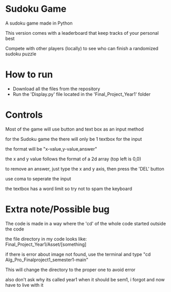 # Sudoku Game
  <p>A sudoku game made in Python</p>
  <p>This version comes with a leaderboard that keep tracks of your personal best</p>
  <p>Compete with other players (locally) to see who can finish a randomized sudoku puzzle</p>

<h1>How to run</h1>
  <ul>
    <li>Download all the files from the repository</li>
    <li>Run the 'Display.py' file located in the 'Final_Project_Year1' folder</li>
  </ul>

<h1>Controls</h1>
  <p>Most of the game will use button and text box as an input method</p>
  <p>for the Sudoku game the there will only be 1 textbox for the input</p>
  <p>the format will be "x-value,y-value,answer"</p>
  <p>the x and y value follows the format of a 2d array (top left is 0,0)</p>
  <p>to remove an answer, just type the x and y axis, then press the 'DEL' button</p>
  <p>use coma to seperate the input</p>
  <p>the textbox has a word limit so try not to spam the keyboard</p>

<h1>Extra note/Possible bug</h1>
  <p>The code is made in a way where the 'cd' of the whole code started outside the code</p>
  <p>the file directory in my code looks like: Final_Project_Year1/Asset/[something]</p>
  <p>if there is error about image not found, use the terminal and type "cd Alg_Pro_Finalproject1_semester1-main"</p>
  <p>This will change the directory to the proper one to avoid error</p>
  <p>also don't ask why its called year1 when it should be sem1, i forgot and now have to live with it</p>
